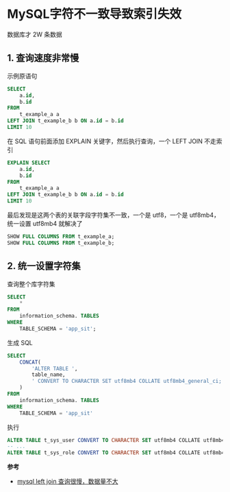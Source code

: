 # MySQL字符不一致导致索引失效

数据库才 2W 条数据

## 1. 查询速度非常慢

示例原语句

```sql
SELECT
	a.id,
	b.id
FROM
	t_example_a a
LEFT JOIN t_example_b b ON a.id = b.id
LIMIT 10
```

在 SQL 语句前面添加 EXPLAIN 关键字，然后执行查询，一个 LEFT JOIN 不走索引

```sql
EXPLAIN SELECT
	a.id,
	b.id
FROM
	t_example_a a
LEFT JOIN t_example_b b ON a.id = b.id
LIMIT 10
```

最后发现是这两个表的关联字段字符集不一致，一个是 utf8，一个是 utf8mb4，统一设置 utf8mb4 就解决了

```sql
SHOW FULL COLUMNS FROM t_example_a;
SHOW FULL COLUMNS FROM t_example_b;
```

## 2. 统一设置字符集

查询整个库字符集

```sql
SELECT
	*
FROM
	information_schema. TABLES
WHERE
	TABLE_SCHEMA = 'app_sit';
```

生成 SQL

```sql
SELECT
	CONCAT(
		'ALTER TABLE ',
		table_name,
		' CONVERT TO CHARACTER SET utf8mb4 COLLATE utf8mb4_general_ci;'
	)
FROM
	information_schema. TABLES
WHERE
	TABLE_SCHEMA = 'app_sit'
```

执行

```sql
ALTER TABLE t_sys_user CONVERT TO CHARACTER SET utf8mb4 COLLATE utf8mb4_general_ci;
-- ...
ALTER TABLE t_sys_role CONVERT TO CHARACTER SET utf8mb4 COLLATE utf8mb4_general_ci;
```

**参考**

* [mysql left join 查询很慢，数据量不大](https://blog.csdn.net/god_is_gril/article/details/85855755)
